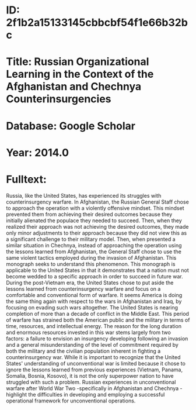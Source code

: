 # ID: 2f1b2a15133145cbbcbf54f1e66b32bc
# Title: Russian Organizational Learning in the Context of the Afghanistan and Chechnya Counterinsurgencies
# Database: Google Scholar
# Year: 2014.0
# Fulltext:
Russia, like the United States, has experienced its struggles with counterinsurgency warfare. In Afghanistan, the Russian General Staff chose to approach the operation with a violently offensive mindset. This mindset prevented them from achieving their desired outcomes because they initially alienated the populace they needed to succeed. Then, when they realized their approach was not achieving the desired outcomes, they made only minor adjustments to their approach because they did not view this as a significant challenge to their military model. Then, when presented a similar situation in Chechnya, instead of approaching the operation using the lessons learned from Afghanistan, the General Staff chose to use the same violent tactics employed during the invasion of Afghanistan. This monograph seeks to understand this phenomenon. This monograph is applicable to the United States in that it demonstrates that a nation must not become wedded to a specific approach in order to succeed in future war. During the post-Vietnam era, the United States chose to put aside the lessons learned from counterinsurgency warfare and focus on a comfortable and conventional form of warfare. It seems America is doing the same thing again with respect to the wars in Afghanistan and Iraq, by focusing on evading such wars altogether.
The United States is nearing completion of more than a decade of conflict in the Middle East. This period of warfare has strained both the American public and the military in terms of time, resources, and intellectual energy. The reason for the long duration and enormous resources invested in this war stems largely from two factors: a failure to envision an insurgency developing following an invasion and a general misunderstanding of the level of commitment required by both the military and the civilian population inherent in fighting a counterinsurgency war. While it is important to recognize that the United States' understanding of unconventional war is limited because it chose to ignore the lessons learned from previous experiences (Vietnam, Panama, Somalia, Bosnia, Kosovo), it is not the only superpower nation to have struggled with such a problem.
Russian experiences in unconventional warfare after World War Two -specifically in Afghanistan and Chechnya -highlight the difficulties in developing and employing a successful operational framework for unconventional operations. 